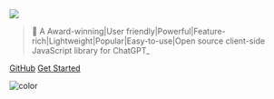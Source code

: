 <!-- _coverpage.md -->

<img class="logo" src="https://cdn.jsdelivr.net/gh/KudoAI/chatgpt.js@058fdea/assets/images/logos/chatgpt.js/with-reflection/darkmode/logo-1504x334.png">

<blockquote>
<p>
    <span id="tagline-pre-adj">🤖 A </span><span id="tagline-adj">Award-winning|User friendly|Powerful|Feature-rich|Lightweight|Popular|Easy-to-use|Open source</span><span id="tagline-post-adj"> client-side JavaScript library for ChatGPT_</span>
</p>
</blockquote>

[GitHub](https://github.com/KudoAI/chatgpt.js)
[Get Started](#⚡-importing-the-library)

<!-- background color -->

![color](transparent)
